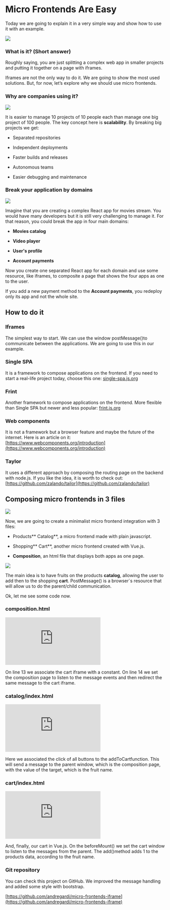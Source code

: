 
# Micro Frontends Are Easy

Today we are going to explain it in a very simple way and show how to use it with an example.

![](https://cdn-images-1.medium.com/max/2000/1*XyCziOza9NgVl4NZ-YPhng.png)

### What is it? (Short answer)

Roughly saying, you are just splitting a complex web app in smaller projects and putting it together on a page with iframes.

Iframes are not the only way to do it. We are going to show the most used solutions. But, for now, let’s explore why we should use micro frontends.

### Why are companies using it?

![](https://cdn-images-1.medium.com/max/2000/1*DGODcdTQYgpNxK0qV-LnPg.png)

It is easier to manage 10 projects of 10 people each than manage one big project of 100 people. The key concept here is **scalability**. By breaking big projects we get:

* Separated repositories

* Independent deployments

* Faster builds and releases

* Autonomous teams

* Easier debugging and maintenance

### Break your application by domains

![](https://cdn-images-1.medium.com/max/2000/1*kfyyxbiAdKaxRHSaYmmNJQ.png)

Imagine that you are creating a complex React app for movies stream. You would have many developers but it is still very challenging to manage it. For that reason, you could break the app in four main domains:

* **Movies catalog**

* **Video player**

* **User's profile**

* **Account payments**

Now you create one separated React app for each domain and use some resource, like iframes, to composite a page that shows the four apps as one to the user.

If you add a new payment method to the **Account payments**, you redeploy only its app and not the whole site.

## How to do it

### Iframes

The simplest way to start. We can use the window postMessage()to communicate between the applications. We are going to use this in our example.

### Single SPA

It is a framework to compose applications on the frontend. If you need to start a real-life project today, choose this one:
[single-spa.js.org](https://single-spa.js.org/)

### Frint

Another framework to compose applications on the frontend. More flexible than Single SPA but newer and less popular:
[frint.js.org](https://frint.js.org/)

### Web components

It is not a framework but a browser feature and maybe the future of the internet. Here is an article on it: 
[https://www.webcomponents.org/introduction](https://www.webcomponents.org/introduction)

### Taylor

It uses a different approach by composing the routing page on the backend with node.js. If you like the idea, it is worth to check out:
[https://github.com/zalando/tailor](https://github.com/zalando/tailor)

## Composing micro frontends in 3 files

![](https://cdn-images-1.medium.com/max/2000/1*XUfVvcACISi5XqIYTkObcA.png)

Now, we are going to create a minimalist micro frontend integration with 3 files:

* Products** Catalog**, a micro frontend made with plain javascript.

* Shopping** Cart**, another micro frontend created with Vue.js.

* **Composition**, an html file that displays both apps as one page.

![](https://cdn-images-1.medium.com/max/2000/1*npviIreOkDIG8cPdJvQR2w.png)

The main idea is to have fruits on the products **catalog**, allowing the user to add then to the shopping **cart**. PostMessage() is a browser`s resource that will allow us to do the parent/child communication.

Ok, let me see some code now.

### composition.html

<iframe src="https://medium.com/media/10db63effa5d12afbad37ec3402523ea" frameborder=0></iframe>

On line 13 we associate the cart iframe with a constant. On line 14 we set the composition page to listen to the message events and then redirect the same message to the cart iframe.

### catalog/index.html

<iframe src="https://medium.com/media/87977977fc42d7527b189e35c8e37bad" frameborder=0></iframe>

Here we associated the click of all buttons to the addToCartfunction. This will send a message to the parent window, which is the composition page, with the value of the target, which is the fruit name.

### cart/index.html

<iframe src="https://medium.com/media/0a9d9bc52fe80a6a35ea98f8c7283a0d" frameborder=0></iframe>

And, finally, our cart in Vue.js. On the beforeMount() we set the cart window to listen to the messages from the parent. The add()method adds 1 to the products data, according to the fruit name.

### Git repository

You can check this project on GitHub. We improved the message handling and added some style with bootstrap.

[https://github.com/andregardi/micro-frontends-iframe](https://github.com/andregardi/micro-frontends-iframe)



